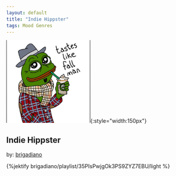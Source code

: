 ```yaml
---
layout: default
title: "Indie Hippster"
tags: Mood Genres
---
```

![Pepe](/assets/img/indie.png){:style="width:150px"}
## Indie Hippster
by: [brigadiano](https://open.spotify.com/user/brigadiano)



{%jektify brigadiano/playlist/35PIsPwjgOk3PS9ZYZ7EBU/light %}